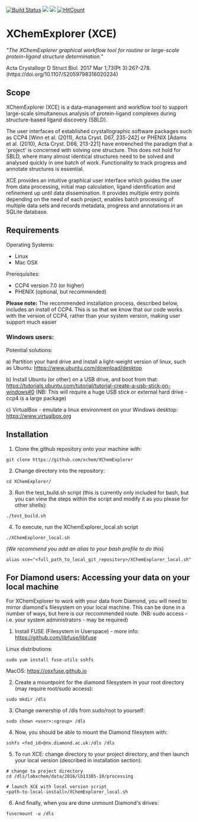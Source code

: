 [![Build Status](https://travis-ci.org/xchem/XChemExplorer.svg?branch=master)](https://travis-ci.org/xchem/XChemExplorer)
<a href="https://codeclimate.com/github/xchem/XChemExplorer/"><img src="https://codeclimate.com/github/xchem/XChemExplorer/badges/gpa.svg" /></a>
<a href="https://codeclimate.com/github/xchem/XChemExplorer/"><img src="https://codeclimate.com/github/xchem/XChemExplorer/badges/issue_count.svg" /></a>
[![HitCount](http://hits.dwyl.io/xchem/XChemExplorer.svg)](http://hits.dwyl.io/xchem/XChemExplorer)

# XChemExplorer (XCE)
<i> "The XChemExplorer graphical workflow tool for routine or large-scale protein-ligand structure determination." </i>
<p>Acta Crystallogr D Struct Biol. 2017 Mar 1;73(Pt 3):267-278. (https://doi.org/10.1107/S2059798316020234)</p> 

## Scope 

XChemExplorer (XCE) is a data-management and workflow tool to support large-scale simultaneous analysis of protein-ligand complexes during structure-based ligand discovery (SBLD). 

The user interfaces of established crystallographic software packages such as CCP4 [Winn et al. (2011), Acta Cryst. D67, 235-242] or PHENIX [Adams et al. (2010), Acta Cryst. D66, 213-221] have entrenched the paradigm that a 'project' is concerned with solving one structure. This does not hold for SBLD, where many almost identical structures need to be solved and analysed quickly in one batch of work. Functionality to track progress and annotate structures is essential. 

XCE provides an intuitive graphical user interface which guides the user from data processing, initial map calculation, ligand identification and refinement up until data dissemination. It provides multiple entry points depending on the need of each project, enables batch processing of multiple data sets and records metadata, progress and annotations in an SQLite database. 

## Requirements
Operating Systems:
- Linux
- Mac OSX

Prerequisites:
- CCP4 version 7.0 (or higher)
- PHENIX (optional, but recommended)

<b>Please note:</b> The recommended installation process, described below, includes an install of CCP4. This is so that we know that our code works with the version of CCP4, rather than your system version, making user support much easier

### Windows users:
Potential solutions:

a) Partition your hard drive and install a light-weight version of linux, such as Ubuntu: https://www.ubuntu.com/download/desktop

b) Install Ubuntu (or other) on a USB drive, and boot from that: https://tutorials.ubuntu.com/tutorial/tutorial-create-a-usb-stick-on-windows#0 (NB: This will require a huge USB stick or external hard drive - ccp4 is a large package)

c) VirtualBox - emulate a linux environment on your Windows desktop: https://www.virtualbox.org

## Installation
1. Clone the github repository onto your machine with:
```
git clone https://github.com/xchem/XChemExplorer
```

2. Change directory into the repository:
```
cd XChemExplorer/
```

3. Run the test_build.sh script (this is currently only included for bash, but you can view the steps within the script and modify it as you please for other shells):
```
./test_build.sh
```

4. To execute, run the XChemExplorer_local.sh script
```
./XChemExplorer_local.sh
```

(<i>We recommend you add an alias to your bash profile to do this</i>)
```
alias xce="<full_path_to_local_git_repository>/XChemExplorer_local.sh"
```

## For Diamond users: Accessing your data on your local machine

For XChemExplorer to work with your data from Diamond, you will need to mirror diamond's filesystem on your local machine. This can be done in a number of ways, but here is our reccommended route. (NB: sudo access - i.e. your system administrators - may be required)

1. Install FUSE (Filesystem in Userspace) - more info: https://github.com/libfuse/libfuse

Linux distributions:
```
sudo yum install fuse-utils sshfs
```

MacOS: https://osxfuse.github.io

2. Create a mountpoint for the diamond filesystem in your root directory (may require root/sudo access):
```
sudo mkdir /dls
```

3. Change ownership of /dls from sudo/root to yourself:
```
sudo chown <user>:<group> /dls
```

4. Now, you should be able to mount the Diamond filesytem with:
```
sshfs <fed_id>@nx.diamond.ac.uk:/dls /dls
```

5. To run XCE: change directory to your project directory, and then launch your local version (described in installation section):
```
# change to project directory
cd /dls/labxchem/data/2016/lb13385-10/processing

# launch XCE with local version script
<path-to-local-install>/XChemExplorer_local.sh

```

6. And finally, when you are done unmount Diamond's drives:
```
fusermount -u /dls
```
